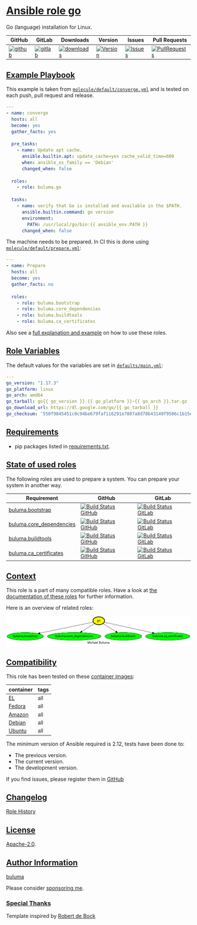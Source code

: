 # [Ansible role go](#go)

Go (language) installation for Linux.

|GitHub|GitLab|Downloads|Version|Issues|Pull Requests|
|------|------|-------|-------|------|-------------|
|[![github](https://github.com/buluma/ansible-role-go/actions/workflows/molecule.yml/badge.svg)](https://github.com/buluma/ansible-role-go/actions/workflows/molecule.yml)|[![gitlab](https://gitlab.com/shadowwalker/ansible-role-go/badges/master/pipeline.svg)](https://gitlab.com/shadowwalker/ansible-role-go)|[![downloads](https://img.shields.io/ansible/role/d/4721)](https://galaxy.ansible.com/buluma/go)|[![Version](https://img.shields.io/github/release/buluma/ansible-role-go.svg)](https://github.com/buluma/ansible-role-go/releases/)|[![Issues](https://img.shields.io/github/issues/buluma/ansible-role-go.svg)](https://github.com/buluma/ansible-role-go/issues/)|[![PullRequests](https://img.shields.io/github/issues-pr-closed-raw/buluma/ansible-role-go.svg)](https://github.com/buluma/ansible-role-go/pulls/)|

## [Example Playbook](#example-playbook)

This example is taken from [`molecule/default/converge.yml`](https://github.com/buluma/ansible-role-go/blob/master/molecule/default/converge.yml) and is tested on each push, pull request and release.

```yaml
---
- name: converge
  hosts: all
  become: yes
  gather_facts: yes

  pre_tasks:
    - name: Update apt cache.
      ansible.builtin.apt: update_cache=yes cache_valid_time=600
      when: ansible_os_family == 'Debian'
      changed_when: false

  roles:
    - role: buluma.go

  tasks:
    - name: verify that Go is installed and available in the $PATH.
      ansible.builtin.command: go version
      environment:
        PATH: /usr/local/go/bin:{{ ansible_env.PATH }}
      changed_when: false
```

The machine needs to be prepared. In CI this is done using [`molecule/default/prepare.yml`](https://github.com/buluma/ansible-role-go/blob/master/molecule/default/prepare.yml):

```yaml
---
- name: Prepare
  hosts: all
  become: yes
  gather_facts: no

  roles:
    - role: buluma.bootstrap
    - role: buluma.core_dependencies
    - role: buluma.buildtools
    - role: buluma.ca_certificates
```

Also see a [full explanation and example](https://buluma.github.io/how-to-use-these-roles.html) on how to use these roles.

## [Role Variables](#role-variables)

The default values for the variables are set in [`defaults/main.yml`](https://github.com/buluma/ansible-role-go/blob/master/defaults/main.yml):

```yaml
---
go_version: "1.17.3"
go_platform: linux
go_arch: amd64
go_tarball: go{{ go_version }}.{{ go_platform }}-{{ go_arch }}.tar.gz
go_download_url: https://dl.google.com/go/{{ go_tarball }}
go_checksum: '550f9845451c0c94be679faf116291e7807a8d78b43149f9506c1b15eb89008c'
```

## [Requirements](#requirements)

- pip packages listed in [requirements.txt](https://github.com/buluma/ansible-role-go/blob/master/requirements.txt).

## [State of used roles](#state-of-used-roles)

The following roles are used to prepare a system. You can prepare your system in another way.

| Requirement | GitHub | GitLab |
|-------------|--------|--------|
|[buluma.bootstrap](https://galaxy.ansible.com/buluma/bootstrap)|[![Build Status GitHub](https://github.com/buluma/ansible-role-bootstrap/workflows/Ansible%20Molecule/badge.svg)](https://github.com/buluma/ansible-role-bootstrap/actions)|[![Build Status GitLab](https://gitlab.com/shadowwalker/ansible-role-bootstrap/badges/master/pipeline.svg)](https://gitlab.com/shadowwalker/ansible-role-bootstrap)|
|[buluma.core_dependencies](https://galaxy.ansible.com/buluma/core_dependencies)|[![Build Status GitHub](https://github.com/buluma/ansible-role-core_dependencies/workflows/Ansible%20Molecule/badge.svg)](https://github.com/buluma/ansible-role-core_dependencies/actions)|[![Build Status GitLab](https://gitlab.com/shadowwalker/ansible-role-core_dependencies/badges/master/pipeline.svg)](https://gitlab.com/shadowwalker/ansible-role-core_dependencies)|
|[buluma.buildtools](https://galaxy.ansible.com/buluma/buildtools)|[![Build Status GitHub](https://github.com/buluma/ansible-role-buildtools/workflows/Ansible%20Molecule/badge.svg)](https://github.com/buluma/ansible-role-buildtools/actions)|[![Build Status GitLab](https://gitlab.com/shadowwalker/ansible-role-buildtools/badges/master/pipeline.svg)](https://gitlab.com/shadowwalker/ansible-role-buildtools)|
|[buluma.ca_certificates](https://galaxy.ansible.com/buluma/ca_certificates)|[![Build Status GitHub](https://github.com/buluma/ansible-role-ca_certificates/workflows/Ansible%20Molecule/badge.svg)](https://github.com/buluma/ansible-role-ca_certificates/actions)|[![Build Status GitLab](https://gitlab.com/shadowwalker/ansible-role-ca_certificates/badges/master/pipeline.svg)](https://gitlab.com/shadowwalker/ansible-role-ca_certificates)|

## [Context](#context)

This role is a part of many compatible roles. Have a look at [the documentation of these roles](https://buluma.github.io/) for further information.

Here is an overview of related roles:

![dependencies](https://raw.githubusercontent.com/buluma/ansible-role-go/png/requirements.png "Dependencies")

## [Compatibility](#compatibility)

This role has been tested on these [container images](https://hub.docker.com/u/buluma):

|container|tags|
|---------|----|
|[EL](https://hub.docker.com/repository/docker/buluma/enterpriselinux/general)|all|
|[Fedora](https://hub.docker.com/repository/docker/buluma/fedora/general)|all|
|[Amazon](https://hub.docker.com/repository/docker/buluma/amazonlinux/general)|all|
|[Debian](https://hub.docker.com/repository/docker/buluma/debian/general)|all|
|[Ubuntu](https://hub.docker.com/repository/docker/buluma/ubuntu/general)|all|

The minimum version of Ansible required is 2.12, tests have been done to:

- The previous version.
- The current version.
- The development version.

If you find issues, please register them in [GitHub](https://github.com/buluma/ansible-role-go/issues)

## [Changelog](#changelog)

[Role History](https://github.com/buluma/ansible-role-go/blob/master/CHANGELOG.md)

## [License](#license)

[Apache-2.0](https://github.com/buluma/ansible-role-go/blob/master/LICENSE).

## [Author Information](#author-information)

[buluma](https://buluma.github.io/)

Please consider [sponsoring me](https://github.com/sponsors/buluma).

### [Special Thanks](#special-thanks)

Template inspired by [Robert de Bock](https://github.com/robertdebock)
